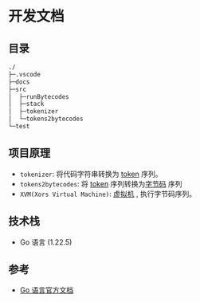 # 开发文档

## 目录
```sh
./ 
├─.vscode
├─docs
├─src
│  ├─runBytecodes
│  ├─stack
│  ├─tokenizer
│  └─tokens2bytecodes
└─test
```

## 项目原理
- `tokenizer`: 将代码字符串转换为 [token](./tokens/tokens.md) 序列。
- `tokens2bytecodes`: 将 [token](./tokens/tokens.md) 序列转换为[字节码](./bytecodes/bytecodes.md) 序列
- `XVM(Xors Virtual Machine)`: [虚拟机](./XVM/XVM.md) , 执行字节码序列。

## 技术栈
- Go 语言 (1.22.5)

## 参考
- [Go 语言官方文档](https://go.dev/doc/)
